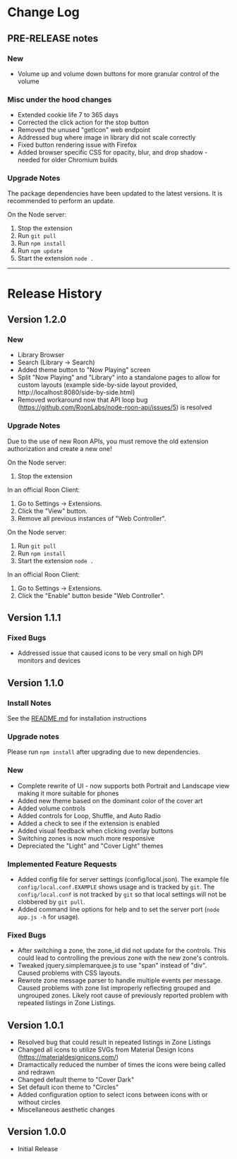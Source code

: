 # Change Log

## PRE-RELEASE notes

### New
- Volume up and volume down buttons for more granular control of the volume

### Misc under the hood changes
- Extended cookie life 7 to 365 days
- Corrected the click action for the stop button
- Removed the unused "getIcon" web endpoint
- Addressed bug where image in library did not scale correctly
- Fixed button rendering issue with Firefox
- Added browser specific CSS for opacity, blur, and drop shadow - needed for older Chromium builds

### Upgrade Notes
The package dependencies have been updated to the latest versions.  It is recommended to perform an update.

On the Node server:
1. Stop the extension
1. Run `git pull`
1. Run `npm install`
1. Run `npm update`
1. Start the extension `node .`

------------------
# Release History

## Version 1.2.0

### New
- Library Browser
- Search (Library -> Search)
- Added theme button to "Now Playing" screen
- Split "Now Playing" and "Library" into a standalone pages to allow for custom layouts (example side-by-side layout provided, http://localhost:8080/side-by-side.html)
- Removed workaround now that API loop bug (https://github.com/RoonLabs/node-roon-api/issues/5) is resolved

### Upgrade Notes
Due to the use of new Roon APIs, you must remove the old extension authorization and create a new one!

On the Node server:
1. Stop the extension

In an official Roon Client:
1. Go to Settings -> Extensions.
1. Click the "View" button.
1. Remove all previous instances of "Web Controller".

On the Node server:
1. Run `git pull`
1. Run `npm install`
1. Start the extension `node .`

In an official Roon Client:
1. Go to Settings -> Extensions.
1. Click the "Enable" button beside "Web Controller".

## Version 1.1.1

### Fixed Bugs
- Addressed issue that caused icons to be very small on high DPI monitors and devices

## Version 1.1.0

### Install Notes
See the [README.md](README.md) for installation instructions

### Upgrade notes
Please run `npm install` after upgrading due to new dependencies.

### New
- Complete rewrite of UI - now supports both Portrait and Landscape view making it more suitable for phones
- Added new theme based on the dominant color of the cover art
- Added volume controls
- Added controls for Loop, Shuffle, and Auto Radio
- Added a check to see if the extension is enabled
- Added visual feedback when clicking overlay buttons
- Switching zones is now much more responsive
- Depreciated the "Light" and "Cover Light" themes

### Implemented Feature Requests
- Added config file for server settings (config/local.json).  The example file `config/local.conf.EXAMPLE` shows usage and is tracked by `git`.  The `config/local.conf` is not tracked by `git` so that local settings will not be clobbered by `git pull`.
- Added command line options for help and to set the server port (`node app.js -h` for usage).

### Fixed Bugs
- After switching a zone, the zone_id did not update for the controls. This could lead to controlling the previous zone with the new zone's controls.
- Tweaked jquery.simplemarquee.js to use "span" instead of "div". Caused problems with CSS layouts.
- Rewrote zone message parser to handle multiple events per message.  Caused problems with zone list improperly reflecting grouped and ungrouped zones. Likely root cause of previously reported problem with repeated listings in Zone Listings.

## Version 1.0.1
- Resolved bug that could result in repeated listings in Zone Listings
- Changed all icons to utilize SVGs from Material Design Icons (https://materialdesignicons.com/)
- Dramactically reduced the number of times the icons were being called and redrawn
- Changed default theme to "Cover Dark"
- Set default icon theme to "Circles"
- Added configuration option to select icons between icons with or without circles
- Miscellaneous aesthetic changes

## Version 1.0.0
- Initial Release
